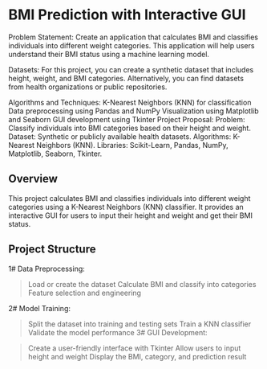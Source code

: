 # BMI Prediction with Interactive GUI
Problem Statement:
Create an application that calculates BMI and classifies individuals into different weight categories. This application will help users understand their BMI status using a machine learning model.

Datasets:
For this project, you can create a synthetic dataset that includes height, weight, and BMI categories. Alternatively, you can find datasets from health organizations or public repositories.

Algorithms and Techniques:
K-Nearest Neighbors (KNN) for classification
Data preprocessing using Pandas and NumPy
Visualization using Matplotlib and Seaborn
GUI development using Tkinter
Project Proposal:
Problem: Classify individuals into BMI categories based on their height and weight.
Dataset: Synthetic or publicly available health datasets.
Algorithms: K-Nearest Neighbors (KNN).
Libraries: Scikit-Learn, Pandas, NumPy, Matplotlib, Seaborn, Tkinter.

## Overview
This project calculates BMI and classifies individuals into different weight categories using a K-Nearest Neighbors (KNN) classifier. It provides an interactive GUI for users to input their height and weight and get their BMI status.

## Project Structure
1# Data Preprocessing:

> Load or create the dataset
> Calculate BMI and classify into categories
> Feature selection and engineering

2# Model Training:

> Split the dataset into training and testing sets
> Train a KNN classifier
> Validate the model performance
3# GUI Development:

> Create a user-friendly interface with Tkinter
> Allow users to input height and weight
> Display the BMI, category, and prediction result
